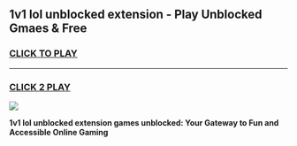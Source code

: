 
## 1v1 lol unblocked extension - Play Unblocked Gmaes & Free
<h3>
<a href="https://news.freeplayer.one?title=1v1_lol_unblocked_extension&ref=16F">CLICK TO PLAY</a></h3>
<hr>

<h3>
<a href="https://news.freeplayer.one?title=1v1_lol_unblocked_extension&ref=16F">CLICK 2 PLAY</a>
  
</h3>

<a href="https://news.freeplayer.one?title=1v1_lol_unblocked_extension&ref=16F/"><img src="https://clearcache.store/games.png"></a>


**1v1 lol unblocked extension games unblocked: Your Gateway to Fun and Accessible Online Gaming**
